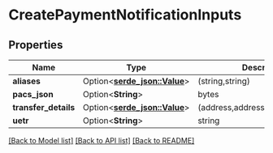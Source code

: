 # CreatePaymentNotificationInputs

## Properties

Name | Type | Description | Notes
------------ | ------------- | ------------- | -------------
**aliases** | Option<[**serde_json::Value**](.md)> | (string,string) | [optional]
**pacs_json** | Option<**String**> | bytes | [optional]
**transfer_details** | Option<[**serde_json::Value**](.md)> | (address,address,uint256,uint256) | [optional]
**uetr** | Option<**String**> | string | [optional]

[[Back to Model list]](../README.md#documentation-for-models) [[Back to API list]](../README.md#documentation-for-api-endpoints) [[Back to README]](../README.md)


